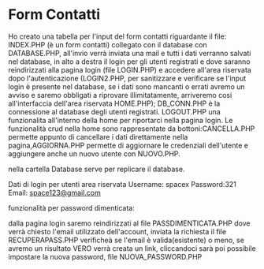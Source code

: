 # Form Contatti
Ho creato una tabella per l'input del form contatti riguardante il file:
INDEX.PHP (è un form contatti) collegato con il database con DATABASE.PHP, all'invio verrà inviata una mail e tutti i dati verranno salvati nel database, in alto a destra il login per gli utenti registrati e dove saranno reindirizzati alla pagina login (file LOGIN.PHP) e
accedere all'area riservata dopo l'autenticazione (LOGIN2.PHP, per sanitizzare e verificare se l'input login è presente nel database, se i dati sono mancanti o errati avremo un avviso e saremo obbligati a riprovare illimitatamente, arriveremo cosi all'interfaccia dell'area riservata HOME.PHP); DB_CONN.PHP è la connessione al database degli utenti registrati.
LOGOUT.PHP una funzionalita all'interno della home per riportarci nella pagina login.
Le funzionalità crud nella home sono rappresentate da bottoni:CANCELLA.PHP permette appunto di cancellare i dati direttamente nella pagina,AGGIORNA.PHP permette di aggiornare le credenziali dell'utente e aggiungere anche un nuovo utente con NUOVO.PHP.

nella cartella Database serve per replicare il database.

Dati di login per utenti area riservata
Username: spacex Password:321 Email: space123@gmail.com

funzionalità per password dimenticata:

dalla pagina login saremo reindirizzati al file PASSDIMENTICATA.PHP dove verrà chiesto l'email utilizzato dell'account, inviata la richiesta il file RECUPERAPASS.PHP verificheà se l'email è valida(esistente) o meno, se avremo un risultato VERO verrà creata un link, cliccandoci sarà poi possibile impostare la nuova password, file NUOVA_PASSWORD.PHP




